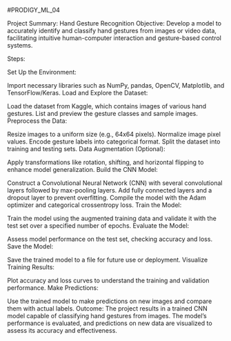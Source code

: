 #PRODIGY_ML_04

Project Summary: Hand Gesture Recognition
Objective:
Develop a model to accurately identify and classify hand gestures from images or video data, facilitating intuitive human-computer interaction and gesture-based control systems.

Steps:

Set Up the Environment:

Import necessary libraries such as NumPy, pandas, OpenCV, Matplotlib, and TensorFlow/Keras.
Load and Explore the Dataset:

Load the dataset from Kaggle, which contains images of various hand gestures. List and preview the gesture classes and sample images.
Preprocess the Data:

Resize images to a uniform size (e.g., 64x64 pixels).
Normalize image pixel values.
Encode gesture labels into categorical format.
Split the dataset into training and testing sets.
Data Augmentation (Optional):

Apply transformations like rotation, shifting, and horizontal flipping to enhance model generalization.
Build the CNN Model:

Construct a Convolutional Neural Network (CNN) with several convolutional layers followed by max-pooling layers.
Add fully connected layers and a dropout layer to prevent overfitting.
Compile the model with the Adam optimizer and categorical crossentropy loss.
Train the Model:

Train the model using the augmented training data and validate it with the test set over a specified number of epochs.
Evaluate the Model:

Assess model performance on the test set, checking accuracy and loss.
Save the Model:

Save the trained model to a file for future use or deployment.
Visualize Training Results:

Plot accuracy and loss curves to understand the training and validation performance.
Make Predictions:

Use the trained model to make predictions on new images and compare them with actual labels.
Outcome:
The project results in a trained CNN model capable of classifying hand gestures from images. The model’s performance is evaluated, and predictions on new data are visualized to assess its accuracy and effectiveness.
